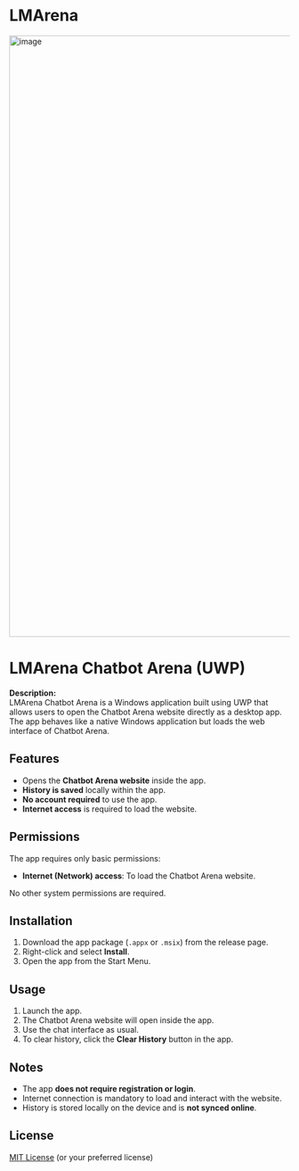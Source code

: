 # LMArena
<img width="1919" height="1079" alt="image" src="https://github.com/user-attachments/assets/d2bed17d-3d9d-45ac-b5e0-b60383d011e8" />

# LMArena Chatbot Arena (UWP)

**Description:**  
LMArena Chatbot Arena is a Windows application built using UWP that allows users to open the Chatbot Arena website directly as a desktop app. The app behaves like a native Windows application but loads the web interface of Chatbot Arena.

## Features

- Opens the **Chatbot Arena website** inside the app.  
- **History is saved** locally within the app.    
- **No account required** to use the app.  
- **Internet access** is required to load the website.  

## Permissions

The app requires only basic permissions:

- **Internet (Network) access**: To load the Chatbot Arena website.  

No other system permissions are required.

## Installation

1. Download the app package (`.appx` or `.msix`) from the release page.  
2. Right-click and select **Install**.  
3. Open the app from the Start Menu.  

## Usage

1. Launch the app.  
2. The Chatbot Arena website will open inside the app.  
3. Use the chat interface as usual.  
4. To clear history, click the **Clear History** button in the app.  

## Notes

- The app **does not require registration or login**.  
- Internet connection is mandatory to load and interact with the website.  
- History is stored locally on the device and is **not synced online**.  

## License

[MIT License](LICENSE) (or your preferred license)
